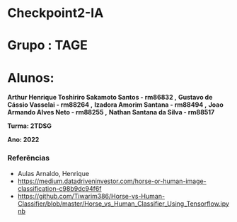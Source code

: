 # Checkpoint2-IA

# Grupo : TAGE

# Alunos: 
  **Arthur Henrique Toshiriro Sakamoto Santos - rm86832 ,**
  **Gustavo de Cássio Vasselai - rm88264 ,**
  **Izadora Amorim Santana - rm88494 ,**
  **Joao Armando Alves Neto - rm88255 ,**
  **Nathan Santana da Silva - rm88517**

**Turma: 2TDSG**

**Ano: 2022**

### Referências 

* Aulas Arnaldo, Henrique
* https://medium.datadriveninvestor.com/horse-or-human-image-classification-c98b9dc94f6f
* https://github.com/Tiwarim386/Horse-vs-Human-Classifier/blob/master/Horse_vs_Human_Classifier_Using_Tensorflow.ipynb
